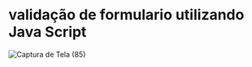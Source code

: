# validação de formulario utilizando  Java Script

![Captura de Tela (85)](https://user-images.githubusercontent.com/72985107/236521879-2651bb0d-ff97-46a9-ae38-514ced1960fc.png)
